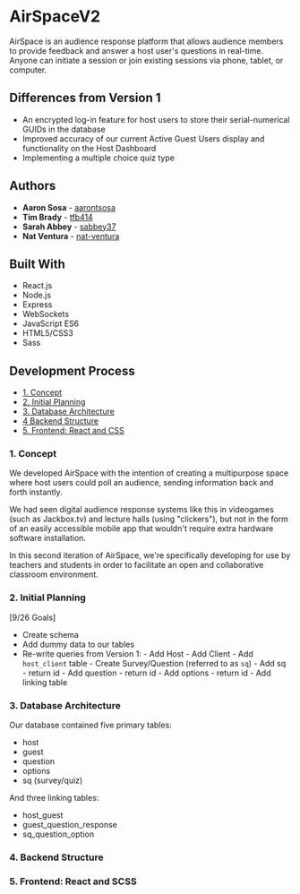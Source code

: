 # AirSpaceV2

AirSpace is an audience response platform that allows audience members to provide feedback and answer a host user's questions in real-time. Anyone can initiate a session or join existing sessions via phone, tablet, or computer.

## Differences from Version 1

* An encrypted log-in feature for host users to store their serial-numerical GUIDs in the database
* Improved accuracy of our current Active Guest Users display and functionality on the Host Dashboard
* Implementing a multiple choice quiz type

## Authors

* **Aaron Sosa** - [aarontsosa](https://github.com/aarontsosa)
* **Tim Brady** - [tfb414](https://github.com/tfb414)
* **Sarah Abbey** - [sabbey37](https://github.com/sabbey37)
* **Nat Ventura** - [nat-ventura](https://github.com/nat-ventura)

## Built With

* React.js
* Node.js
* Express
* WebSockets
* JavaScript ES6
* HTML5/CSS3
* Sass

## Development Process
* [1. Concept](#1-concept)
* [2. Initial Planning](#2-initial-planning)
* [3. Database Architecture](#3-database-architecture)
* [4 Backend Structure](#4-backend-structure)
* [5. Frontend: React and CSS](#5-frontend-react-and-css)

### 1. Concept

We developed AirSpace with the intention of creating a multipurpose space where host users could poll an audience, sending information back and forth instantly.

We had seen digital audience response systems like this in videogames (such as Jackbox.tv) and lecture halls (using "clickers"), but not in the form of an easily accessible mobile app that wouldn't require extra hardware software installation.

In this second iteration of AirSpace, we're specifically developing for use by teachers and students in order to facilitate an open and collaborative classroom environment.

### 2. Initial Planning

[9/26 Goals]
* Create schema
* Add dummy data to our tables
* Re-write queries from Version 1:
      - Add Host
      - Add Client
          - Add `host_client` table
      - Create Survey/Question (referred to as `sq`)
          - Add sq - return id
          - Add question - return id
          - Add options - return id
          - Add linking table

### 3. Database Architecture

Our database contained five primary tables:
* host
* guest
* question
* options
* sq (survey/quiz)

And three linking tables:
* host\_guest
* guest\_question\_response
* sq\_question\_option

### 4. Backend Structure

### 5. Frontend: React and SCSS
